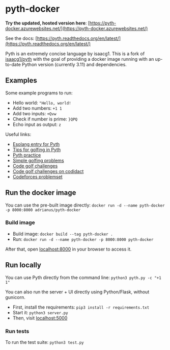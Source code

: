 pyth-docker
===========

**Try the updated, hosted version here**:
[https://pyth-docker.azurewebsites.net/](https://pyth-docker.azurewebsites.net/)

See the docs: [https://pyth.readthedocs.org/en/latest/](https://pyth.readthedocs.org/en/latest/)

Pyth is an extremely concise language by isaacg1.
This is a fork of [isaacg1/pyth](https://github.com/isaacg1/pyth) with the goal of providing a docker image running with
an up-to-date Python version (currently 3.11) and dependencies.

## Examples

Some example programs to run:

* Hello world: `"Hello, world!`
* Add two numbers: `+1 1`
* Add two inputs: `+Qvw`
* Check if number is prime: `}QPQ`
* Echo input as output: `z`

Useful links:

* [Esolang entry for Pyth](https://esolangs.org/wiki/Pyth)
* [Tips for golfing in Pyth](https://codegolf.stackexchange.com/questions/40039/tips-for-golfing-in-pyth)
* [Pyth practice](https://codegolf.stackexchange.com/questions/67958/pyth-practice-2)
* [Simple golfing problems](https://gist.github.com/m-ender/61e602f78a247be64ee327a7d119844f)
* [Code golf challenges](https://code.golf/)
* [Code golf challenges on codidact](https://codegolf.codidact.com/)
* [Codeforces problemset](https://codeforces.com/problemset)

## Run the docker image

You can use the pre-built image directly: `docker run -d --name pyth-docker -p 8000:8000 adrianus/pyth-docker`

### Build image

- Build image: `docker build --tag pyth-docker .`
- Run: `docker run -d --name pyth-docker -p 8000:8000 pyth-docker`

After that, open [localhost:8000](http://localhost:8000) in your browser to access it.

## Run locally

You can use Pyth directly from the command line: `python3 pyth.py -c "+1 1"`

You can also run the server + UI directly using Python/Flask, without gunicorn.

- First, install the requirements: `pip3 install -r requirements.txt`
- Start it: `python3 server.py`
- Then, visit [localhost:5000](http://localhost:5000)

### Run tests

To run the test suite: `python3 test.py`
